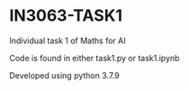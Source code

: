 # IN3063-TASK1
Individual task 1 of Maths for AI

Code is found in either task1.py or task1.ipynb

Developed using python 3.7.9
